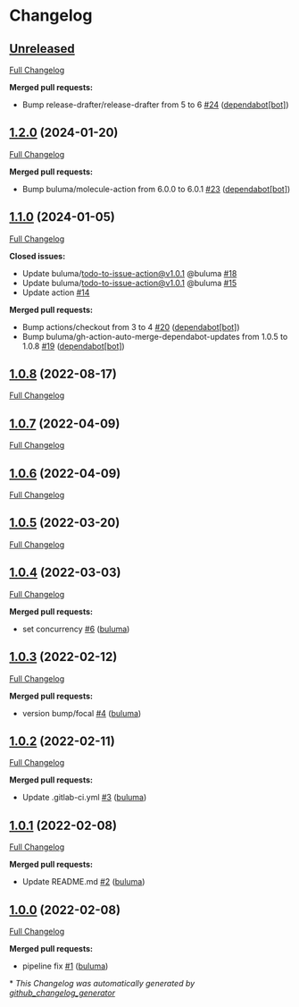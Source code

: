 # Changelog

## [Unreleased](https://github.com/buluma/ansible-role-ntp/tree/HEAD)

[Full Changelog](https://github.com/buluma/ansible-role-ntp/compare/1.2.0...HEAD)

**Merged pull requests:**

- Bump release-drafter/release-drafter from 5 to 6 [\#24](https://github.com/buluma/ansible-role-ntp/pull/24) ([dependabot[bot]](https://github.com/apps/dependabot))

## [1.2.0](https://github.com/buluma/ansible-role-ntp/tree/1.2.0) (2024-01-20)

[Full Changelog](https://github.com/buluma/ansible-role-ntp/compare/1.1.0...1.2.0)

**Merged pull requests:**

- Bump buluma/molecule-action from 6.0.0 to 6.0.1 [\#23](https://github.com/buluma/ansible-role-ntp/pull/23) ([dependabot[bot]](https://github.com/apps/dependabot))

## [1.1.0](https://github.com/buluma/ansible-role-ntp/tree/1.1.0) (2024-01-05)

[Full Changelog](https://github.com/buluma/ansible-role-ntp/compare/1.0.8...1.1.0)

**Closed issues:**

- Update buluma/todo-to-issue-action@v1.0.1 @buluma [\#18](https://github.com/buluma/ansible-role-ntp/issues/18)
- Update buluma/todo-to-issue-action@v1.0.1 @buluma [\#15](https://github.com/buluma/ansible-role-ntp/issues/15)
- Update action [\#14](https://github.com/buluma/ansible-role-ntp/issues/14)

**Merged pull requests:**

- Bump actions/checkout from 3 to 4 [\#20](https://github.com/buluma/ansible-role-ntp/pull/20) ([dependabot[bot]](https://github.com/apps/dependabot))
- Bump buluma/gh-action-auto-merge-dependabot-updates from 1.0.5 to 1.0.8 [\#19](https://github.com/buluma/ansible-role-ntp/pull/19) ([dependabot[bot]](https://github.com/apps/dependabot))

## [1.0.8](https://github.com/buluma/ansible-role-ntp/tree/1.0.8) (2022-08-17)

[Full Changelog](https://github.com/buluma/ansible-role-ntp/compare/1.0.7...1.0.8)

## [1.0.7](https://github.com/buluma/ansible-role-ntp/tree/1.0.7) (2022-04-09)

[Full Changelog](https://github.com/buluma/ansible-role-ntp/compare/1.0.6...1.0.7)

## [1.0.6](https://github.com/buluma/ansible-role-ntp/tree/1.0.6) (2022-04-09)

[Full Changelog](https://github.com/buluma/ansible-role-ntp/compare/1.0.5...1.0.6)

## [1.0.5](https://github.com/buluma/ansible-role-ntp/tree/1.0.5) (2022-03-20)

[Full Changelog](https://github.com/buluma/ansible-role-ntp/compare/1.0.4...1.0.5)

## [1.0.4](https://github.com/buluma/ansible-role-ntp/tree/1.0.4) (2022-03-03)

[Full Changelog](https://github.com/buluma/ansible-role-ntp/compare/1.0.3...1.0.4)

**Merged pull requests:**

- set concurrency [\#6](https://github.com/buluma/ansible-role-ntp/pull/6) ([buluma](https://github.com/buluma))

## [1.0.3](https://github.com/buluma/ansible-role-ntp/tree/1.0.3) (2022-02-12)

[Full Changelog](https://github.com/buluma/ansible-role-ntp/compare/1.0.2...1.0.3)

**Merged pull requests:**

- version bump/focal [\#4](https://github.com/buluma/ansible-role-ntp/pull/4) ([buluma](https://github.com/buluma))

## [1.0.2](https://github.com/buluma/ansible-role-ntp/tree/1.0.2) (2022-02-11)

[Full Changelog](https://github.com/buluma/ansible-role-ntp/compare/1.0.1...1.0.2)

**Merged pull requests:**

- Update .gitlab-ci.yml [\#3](https://github.com/buluma/ansible-role-ntp/pull/3) ([buluma](https://github.com/buluma))

## [1.0.1](https://github.com/buluma/ansible-role-ntp/tree/1.0.1) (2022-02-08)

[Full Changelog](https://github.com/buluma/ansible-role-ntp/compare/1.0.0...1.0.1)

**Merged pull requests:**

- Update README.md [\#2](https://github.com/buluma/ansible-role-ntp/pull/2) ([buluma](https://github.com/buluma))

## [1.0.0](https://github.com/buluma/ansible-role-ntp/tree/1.0.0) (2022-02-08)

[Full Changelog](https://github.com/buluma/ansible-role-ntp/compare/4e13bc1c4b63805c622aee99b647028b5a73a156...1.0.0)

**Merged pull requests:**

- pipeline fix [\#1](https://github.com/buluma/ansible-role-ntp/pull/1) ([buluma](https://github.com/buluma))



\* *This Changelog was automatically generated by [github_changelog_generator](https://github.com/github-changelog-generator/github-changelog-generator)*

